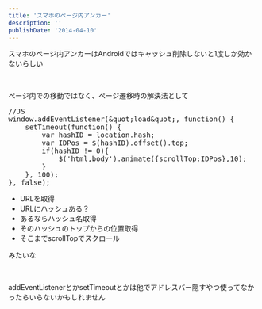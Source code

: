 ```yaml
---
title: 'スマホのページ内アンカー'
description: ''
publishDate: '2014-04-10'
---
```


<p>スマホのページ内アンカーはAndroidではキャッシュ削除しないと1度しか効かない<a href="http://tokidoki-web.com/2013/04/%E3%80%8E%E3%82%B9%E3%83%9E%E3%83%9B%E3%82%B5%E3%82%A4%E3%83%88%E3%81%A7%E3%82%A2%E3%83%B3%E3%82%AB%E3%83%BC%E3%83%AA%E3%83%B3%E3%82%AF%E5%8A%B9%E3%81%8B%E3%81%AA%E3%81%84%E5%AF%BE%E7%AD%96%E3%81%97/">らしい</a></p>
<p>&nbsp;</p>
<p>ページ内での移動ではなく、ページ遷移時の解決法として</p>
<pre class="brush: jscript; title: ; notranslate" title="">//JS
window.addEventListener(&amp;quot;load&amp;quot;, function() {
	setTimeout(function() {
		var hashID = location.hash;
		var IDPos = $(hashID).offset().top;
		if(hashID != 0){
			$('html,body').animate({scrollTop:IDPos},10);
		}
	}, 100);
}, false);
</pre>
<ul>
<li>URLを取得</li>
<li>URLにハッシュある？</li>
<li>あるならハッシュ名取得</li>
<li>そのハッシュのトップからの位置取得</li>
<li>そこまでscrollTopでスクロール</li>
</ul>
<p>みたいな</p>
<p>&nbsp;</p>
<p>addEventListenerとかsetTimeoutとかは他でアドレスバー隠すやつ使ってなかったらいらないかもしれません</p>

